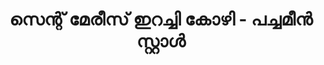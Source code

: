 ---
title: "സെന്റ് മേരീസ് ഇറച്ചി കോഴി - പച്ചമീൻ സ്റ്റാൾ"
url: /vaalllppilllli-muvaarrrrupulll/senrr-meeriis-irrcci-koollli-pccmii-srrrraa/
shop: butcher
---